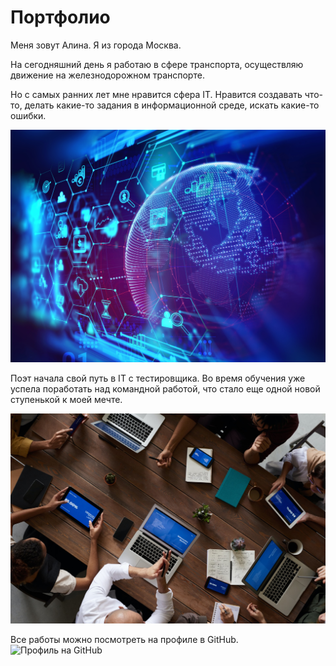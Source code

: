 # Портфолио

Меня зовут Алина. Я из города Москва.

На сегодняшний день я работаю в сфере транспорта, осуществляю движение на железнодорожном транспорте.

Но с самых ранних лет мне нравится сфера IT. Нравится создавать что-то, делать какие-то задания в информационной среде, искать какие-то ошибки. 

![.](изображение\QYRFt9hINJksyepkd54GZWvjLefR0TrtWuzwXcPYgBGqhv4pEIvN676Hx2gBDJjNt92o4cM0amnyWbeDMpehWmQEXr2plvH0.jpg)

Поэт начала свой путь в IT с тестировщика. Во время обучения уже успела поработать над командной работой, что стало еще одной новой ступенькой к моей мечте.

![.](изображение\people_on_computers_downsized.jpg)

Все работы можно посмотреть на профиле в GitHub.
![Профиль на GitHub](https://github.com/BerryDream7)

